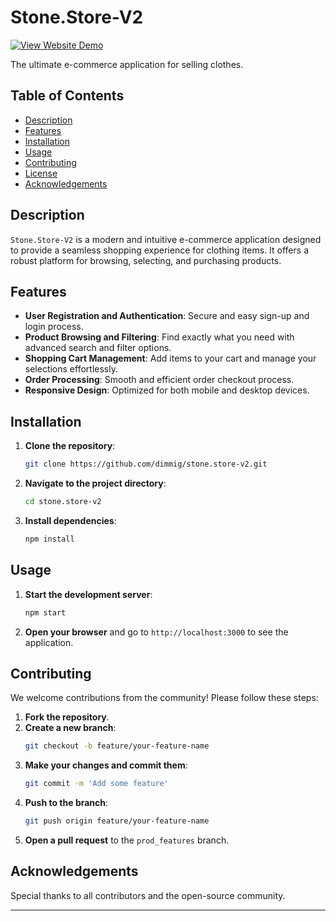 # Stone.Store-V2

[![View Website Demo](https://img.shields.io/badge/View%20Website%20Demo-%E2%9C%94-blue)](https://stone-store-v2.vercel.app/)

The ultimate e-commerce application for selling clothes.

## Table of Contents
- [Description](#description)
- [Features](#features)
- [Installation](#installation)
- [Usage](#usage)
- [Contributing](#contributing)
- [License](#license)
- [Acknowledgements](#acknowledgements)

## Description
`Stone.Store-V2` is a modern and intuitive e-commerce application designed to provide a seamless shopping experience for clothing items. It offers a robust platform for browsing, selecting, and purchasing products.

## Features
- **User Registration and Authentication**: Secure and easy sign-up and login process.
- **Product Browsing and Filtering**: Find exactly what you need with advanced search and filter options.
- **Shopping Cart Management**: Add items to your cart and manage your selections effortlessly.
- **Order Processing**: Smooth and efficient order checkout process.
- **Responsive Design**: Optimized for both mobile and desktop devices.

## Installation
1. **Clone the repository**:
   ```bash
   git clone https://github.com/dimmig/stone.store-v2.git
   ```
2. **Navigate to the project directory**:
   ```bash
   cd stone.store-v2
   ```
3. **Install dependencies**:
   ```bash
   npm install
   ```

## Usage
1. **Start the development server**:
   ```bash
   npm start
   ```
2. **Open your browser** and go to `http://localhost:3000` to see the application.

## Contributing
We welcome contributions from the community! Please follow these steps:
1. **Fork the repository**.
2. **Create a new branch**:
   ```bash
   git checkout -b feature/your-feature-name
   ```
3. **Make your changes and commit them**:
   ```bash
   git commit -m 'Add some feature'
   ```
4. **Push to the branch**:
   ```bash
   git push origin feature/your-feature-name
   ```
5. **Open a pull request** to the `prod_features` branch.


## Acknowledgements
Special thanks to all contributors and the open-source community.

---